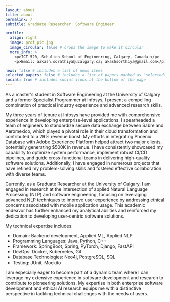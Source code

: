 ```yaml
---
layout: about
title: about
permalink: /
subtitle: Graduate Researcher. Software Engineer.

profile:
  align: right
  image: prof_pic.jpg
  image_circular: false # crops the image to make it circular
  more_info: >
    <p>ICT 520, Schulich School of Engineering, Calgary, Canada.</p>
    <p>Email: aakash.sorathiya@ucalgary.ca; akashsorthiya@gmail.com</p>

news: false # includes a list of news items
selected_papers: false # includes a list of papers marked as "selected={true}"
social: true # includes social icons at the bottom of the page
---
```


As a master's student in Software Engineering at the University of Calgary and a former Specialist Programmer at Infosys, I present a compelling combination of practical industry experience and advanced research skills. 

My three years of tenure at Infosys have provided me with comprehensive experience in developing enterprise-level applications. I spearheaded a team of engineers to standardize secure data exchange between Sabre and Aeromexico, which played a pivotal role in their cloud transformation and contributed to a 29% revenue boost. My efforts in integrating Phoenix Database with Adobe Experience Platform helped attract two major clients, potentially generating $500K in revenue. I have consistently showcased my capability to optimize system performance, implement robust CI/CD pipelines, and guide cross-functional teams in delivering high-quality software solutions. Additionally, I have engaged in numerous projects that have refined my problem-solving skills and fostered effective collaboration with diverse teams. 

Currently, as a Graduate Researcher at the University of Calgary, I am engaged in research at the intersection of applied Natural Language Processing (NLP) and software engineering, focusing on leveraging advanced NLP techniques to improve user experience by addressing ethical concerns associated with mobile application usage. This academic endeavor has further enhanced my analytical abilities and reinforced my dedication to developing user-centric software solutions. 

My technical expertise includes: 
- Domain: Backend development, Applied ML, Applied NLP 
- Programming Languages: Java, Python, C++ 
- Framework: SpringBoot, Spring, PyTorch, Django, FastAPI 
- DevOps: Docker, Kubernetes, Git 
- Database Technologies: Neo4j, PostgreSQL, SQL 
- Testing: JUnit, Mockito 

I am especially eager to become part of a dynamic team where I can leverage my extensive experience in software development and research to contribute to pioneering solutions. My expertise in both enterprise software development and ethical AI research equips me with a distinctive perspective in tackling technical challenges with the needs of users. 

